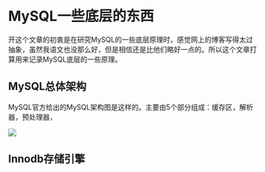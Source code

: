 # MySQL一些底层的东西

开这个文章的初衷是在研究MySQL的一些底层原理时，感觉网上的博客写得太过抽象，虽然我语文也没那么好，但是相信还是比他们略好一点的。所以这个文章打算用来记录MySQL底层的一些原理。

## MySQL总体架构

MySQL官方给出的MySQL架构图是这样的。主要由5个部分组成：缓存区，解析器，预处理器，

![](D:\dingblog\source\img\MySQL\mysql-architecture.png)

## Innodb存储引擎





